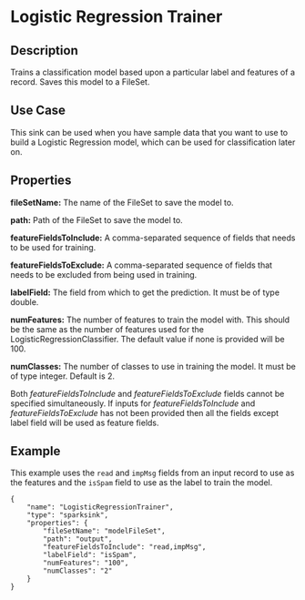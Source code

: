 # Logistic Regression Trainer


Description
-----------
Trains a classification model based upon a particular label and features of a record. Saves this model to a FileSet.

Use Case
--------
This sink can be used when you have sample data that you want to use to build a Logistic Regression model,
which can be used for classification later on.

Properties
----------
**fileSetName:** The name of the FileSet to save the model to.

**path:** Path of the FileSet to save the model to.

**featureFieldsToInclude:** A comma-separated sequence of fields that needs to be used for training.

**featureFieldsToExclude:** A comma-separated sequence of fields that needs to be excluded from being used in training.

**labelField:** The field from which to get the prediction. It must be of type double.

**numFeatures:** The number of features to train the model with. This should be the same as the number of features
used for the LogisticRegressionClassifier. The default value if none is provided will be 100.

**numClasses:** The number of classes to use in training the model. It must be of type integer. Default is 2.

Both *featureFieldsToInclude* and *featureFieldsToExclude* fields cannot be specified simultaneously.
If inputs for *featureFieldsToInclude* and *featureFieldsToExclude* has not been provided then all the fields except
label field will be used as feature fields.


Example
-------
This example uses the ``read`` and ``impMsg`` fields from an input record to use as the features and the ``isSpam`` field to use
as the label to train the model.

    {
        "name": "LogisticRegressionTrainer",
        "type": "sparksink",
        "properties": {
            "fileSetName": "modelFileSet",
            "path": "output",
            "featureFieldsToInclude": "read,impMsg",
            "labelField": "isSpam",
            "numFeatures": "100",
            "numClasses": "2"
        }
    }
